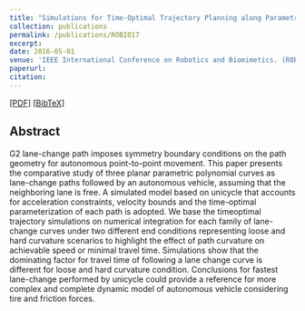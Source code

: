 ```yaml
---
title: "Simulations for Time-Optimal Trajectory Planning along Parametric Polynomial Lane-Change Curves for a Unicycle"
collection: publications
permalink: /publications/ROBIO17
excerpt: 
date: 2016-05-01
venue: 'IEEE International Conference on Robotics and Biomimetics. (ROBIO)'
paperurl: 
citation: 
---
```

[[PDF]](https://ieeexplore.ieee.org/document/8324741/)
<a href="https://scholar.googleusercontent.com/scholar.bib?q=info:-JJCD-jTVqQJ:scholar.google.com/&output=citation&scisig=AAGBfm0AAAAAWwa55oKLsHF7YKRfymA0dUFK2m2JyZJT&scisf=4&ct=citation&cd=-1&hl=zh-TW" target="_blank">[BibTeX]</a>  

## Abstract
G2 lane-change path imposes symmetry boundary conditions on the path geometry for autonomous point-to-point movement. This paper presents the comparative study of three planar parametric polynomial curves as lane-change paths followed by an autonomous vehicle, assuming that the neighboring lane is free. A simulated model based on unicycle that accounts for acceleration constraints, velocity bounds and the time-optimal parameterization of each path is adopted. We base the timeoptimal trajectory simulations on numerical integration for each family of lane-change curves under two different end conditions representing loose and hard curvature scenarios to highlight the effect of path curvature on achievable speed or minimal travel time. Simulations show that the dominating factor for travel time of following a lane change curve is different for loose and hard curvature condition. Conclusions for fastest lane-change performed by unicycle could provide a reference for more complex and complete dynamic model of autonomous vehicle considering tire and friction forces. 
